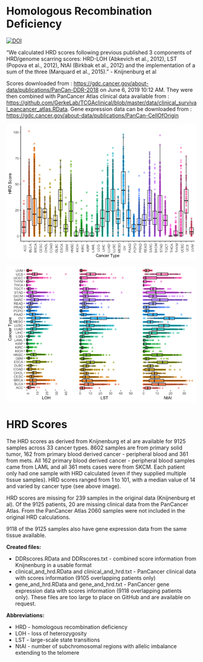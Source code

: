 Homologous Recombination Deficiency
================

[![DOI](https://zenodo.org/badge/DOI/10.5281/zenodo.4406799.svg)](https://doi.org/10.5281/zenodo.4406799)

“We calculated HRD scores following previous published 3 components of
HRD/genome scarring scores: HRD-LOH (Abkevich et al., 2012), LST (Popova
et al., 2012), NtAI (Birkbak et al., 2012) and the implementation of a
sum of the three (Marquard et al., 2015).” - Knijnenburg et al

Scores downloaded from :
<https://gdc.cancer.gov/about-data/publications/PanCan-DDR-2018> on June
6, 2019 10:12 AM. They were then combined with PanCancer Atlas clinical
data available from :
<https://github.com/GerkeLab/TCGAclinical/blob/master/data/clinical_survival_pancancer_atlas.RData>.
Gene expression data can be downloaded from :
<https://gdc.cancer.gov/about-data/publications/PanCan-CellOfOrigin>

![](README_files/figure-gfm/HRD_by_cancer-1.png)<!-- -->

![](README_files/figure-gfm/HRD_subtypes_by_cancer-1.png)<!-- -->

# HRD Scores

The HRD scores as derived from Knijnenburg et al are available for 9125
samples across 33 cancer types. 8602 samples are from primary solid
tumor, 162 from primary blood derived cancer - peripheral blood and 361
from mets. All 162 primary blood derived cancer - peripheral blood
samples came from LAML and all 361 mets cases were from SKCM. Each
patient only had one sample with HRD calculated (even if they supplied
multiple tissue samples). HRD scores ranged from 1 to 101, with a median
value of 14 and varied by cancer type (see above image).

HRD scores are missing for 239 samples in the original data (Knijnenburg
et al). Of the 9125 patients, 20 are missing clinical data from the
PanCancer Atlas. From the PanCancer Atlas 2060 samples were not included
in the original HRD calculations.

9118 of the 9125 samples also have gene expression data from the same
tissue available.

**Created files:**

  - DDRscores.RData and DDRscores.txt - combined score information from
    Knijnenburg in a usable format
  - clinical\_and\_hrd.RData and clinical\_and\_hrd.txt - PanCancer
    clinical data with scores information (9105 overlapping patients
    only)
  - gene\_and\_hrd.RData and gene\_and\_hrd.txt - PanCancer gene
    expression data with scores information (9118 overlapping patients
    only). These files are too large to place on GitHub and are
    available on request.

**Abbreviations:**

  - HRD - homologous recombination deficiency
  - LOH - loss of heterozygosity
  - LST - large-scale state transitions
  - NtAI - number of subchromosomal regions with allelic imbalance
    extending to the telomere
